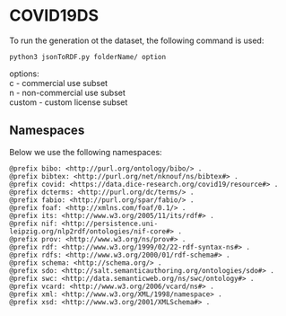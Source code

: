 # COVID19DS

To run the generation ot the dataset, the following command is used: 
```
python3 jsonToRDF.py folderName/ option
```

options:  
c - commercial use subset  
n - non-commercial use subset  
custom - custom license subset  

## Namespaces

Below we use the following namespaces:

```turtle
@prefix bibo: <http://purl.org/ontology/bibo/> .
@prefix bibtex: <http://purl.org/net/nknouf/ns/bibtex#> .
@prefix covid: <https://data.dice-research.org/covid19/resource#> .
@prefix dcterms: <http://purl.org/dc/terms/> .
@prefix fabio: <http://purl.org/spar/fabio/> .
@prefix foaf: <http://xmlns.com/foaf/0.1/> .
@prefix its: <http://www.w3.org/2005/11/its/rdf#> .
@prefix nif: <http://persistence.uni-leipzig.org/nlp2rdf/ontologies/nif-core#> .
@prefix prov: <http://www.w3.org/ns/prov#> .
@prefix rdf: <http://www.w3.org/1999/02/22-rdf-syntax-ns#> .
@prefix rdfs: <http://www.w3.org/2000/01/rdf-schema#> .
@prefix schema: <http://schema.org/> .
@prefix sdo: <http://salt.semanticauthoring.org/ontologies/sdo#> .
@prefix swc: <http://data.semanticweb.org/ns/swc/ontology#> .
@prefix vcard: <http://www.w3.org/2006/vcard/ns#> .
@prefix xml: <http://www.w3.org/XML/1998/namespace> .
@prefix xsd: <http://www.w3.org/2001/XMLSchema#> .
```